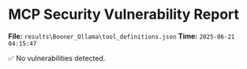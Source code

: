 # MCP Security Vulnerability Report
**File:** `results\Booner_Ollama\tool_definitions.json`
**Time:** `2025-06-21 04:15:47`

✅ No vulnerabilities detected.